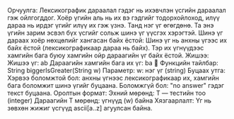 Орчуулга:
Лексикографик дараалал гэдэг нь ихэвчлэн үсгийн дараалал гэж ойлгогддог. Хоёр үгийн аль нь их вэ гэдгийг тодорхойлоход, илүү дараа нь ирдэг үгийг илүү их гэж үзнэ. Танд нэг үг өгөгдөнө. Та энэ үгийн зарим эсвэл бүх үсгийг сольж шинэ үг үүсгэх хэрэгтэй. Шинэ үг дараах хоёр нөхцөлийг хангасан байх ёстой: Шинэ үг нь анхны үгээс их байх ёстой (лексикографикаар дараа нь байх). Тэр их үгнүүдээс хамгийн бага буюу хамгийн ойр дараагийн үг байх ёстой. Жишээ: Жишээ үг: ab Дараагийн хамгийн бага их үг: ba 🔧 Функцийн тайлбар: String biggerIsGreater(String w) Параметр: w: нэг үг (string) Буцаах утга: Хэрвээ боломжтой бол: анхны үгнээс лексикографикаар их, хамгийн бага боломжит шинэ үгийг буцаана. Боломжгүй бол: "no answer" гэдэг текст буцаана. Оролтын формат: Эхний мөрөнд: T — тестийн тоо (integer) Дараагийн T мөрөнд: үгнүүд (w) байна  Хязгаарлалт: Үг нь зөвхөн жижиг үсгүүд ascii[a..z] агуулсан байна.